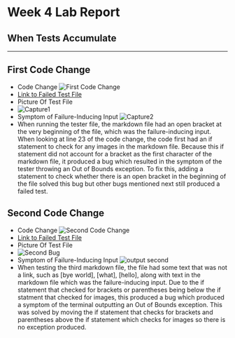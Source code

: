 # Week 4 Lab Report
## **When Tests Accumulate**
---
## First Code Change
* Code Change
![First Code Change](https://user-images.githubusercontent.com/97651048/151449373-cd36559e-952d-4a94-b783-fef215624696.PNG)
* [Link to Failed Test File](https://github.com/jchen257/markdown-parse/blob/main/markdown1.md)
* Picture Of Test File
* ![Capture1](https://user-images.githubusercontent.com/97651048/151448456-f55dc2ec-22a9-42e7-ae17-f20a64521e84.PNG)
* Symptom of Failure-Inducing Input
![Capture2](https://user-images.githubusercontent.com/97651048/151448677-9e76df3f-ac8b-4121-a31b-8a2085f1cdec.PNG)
* When running the tester file, the markdown file had an open bracket at the very beginning of the file, which was the failure-inducing input. When looking at line 23 of the code change, the code first had an if statement to check for any images in the markdown file. Because this if statement did not account for a bracket as the first character of the markdown file, it produced a bug which resulted in the symptom of the tester throwing an Out of Bounds exception. To fix this, adding a statement to check whether there is an open bracket in the beginning of the file solved this bug but other bugs mentioned next still produced a failed test.

## Second Code Change
* Code Change
![Second Code Change](https://user-images.githubusercontent.com/97651048/151484986-c261fa6b-54cf-4140-b75d-414f4bdc3c1e.PNG)
* [Link to Failed Test File](https://github.com/jchen257/markdown-parse/blob/main/markdown3.md)
* Picture Of Test File
* ![Second Bug](https://user-images.githubusercontent.com/97651048/151484852-0c834ac0-6933-4d3d-9eb3-183583492cf9.PNG)
* Symptom of Failure-Inducing Input
![output second](https://user-images.githubusercontent.com/97651048/151485131-4be48ba3-d188-4ec8-846a-95d5effca1b4.PNG)
* When testing the third markdown file, the file had some text that was not a link, such as [bye world], [what], [hello], along with text in the markdown file which was the failure-inducing input. Due to the if statement that checked for brackets or parentheses being below the if statment that checked for images, this produced a bug which produced a symptom of the terminal outputting an Out of Bounds exception. This was solved by moving the if statement that checks for brackets and parentheses above the if statement which checks for images so there is no exception produced. 
